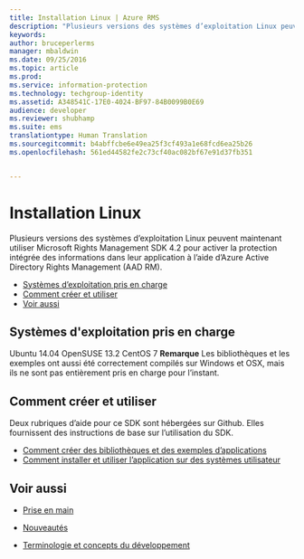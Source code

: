 ```yaml
---
title: Installation Linux | Azure RMS
description: "Plusieurs versions des systèmes d’exploitation Linux peuvent maintenant utiliser Microsoft Rights Management SDK 4.2."
keywords: 
author: bruceperlerms
manager: mbaldwin
ms.date: 09/25/2016
ms.topic: article
ms.prod: 
ms.service: information-protection
ms.technology: techgroup-identity
ms.assetid: A348541C-17E0-4024-BF97-84B0099B0E69
audience: developer
ms.reviewer: shubhamp
ms.suite: ems
translationtype: Human Translation
ms.sourcegitcommit: b4abffcbe6e49ea25f3cf493a1e68fcd6ea25b26
ms.openlocfilehash: 561ed44582fe2c73cf40ac082bf67e91d37fb351


---
```


# <a name="linux-setup"></a>Installation Linux


Plusieurs versions des systèmes d’exploitation Linux peuvent maintenant utiliser Microsoft Rights Management SDK 4.2 pour activer la protection intégrée des informations dans leur application à l’aide d’Azure Active Directory Rights Management (AAD RM).

-   [Systèmes d’exploitation pris en charge](#supported-operating-systems)
-   [Comment créer et utiliser](#how-to-build-and-use)
-   [Voir aussi](#see-also)

## <a name="supported-operating-systems"></a>Systèmes d'exploitation pris en charge


Ubuntu 14.04 OpenSUSE 13.2 CentOS 7 **Remarque** Les bibliothèques et les exemples ont aussi été correctement compilés sur Windows et OSX, mais ils ne sont pas entièrement pris en charge pour l’instant.

 

## <a name="how-to-build-and-use"></a>Comment créer et utiliser

Deux rubriques d’aide pour ce SDK sont hébergées sur Github. Elles fournissent des instructions de base sur l’utilisation du SDK.

-   [Comment créer des bibliothèques et des exemples d’applications](https://github.com/AzureAD/rms-sdk-for-cpp/blob/master/docs/how_to_build_it.md)
-   [Comment installer et utiliser l’application sur des systèmes utilisateur](https://github.com/AzureAD/rms-sdk-for-cpp/blob/master/docs/how_to_use_it.md)

## <a name="see-also"></a>Voir aussi

* [Prise en main](get-started.md)

* [Nouveautés](release-notes.md)

* [Terminologie et concepts du développement](core-concepts.md)

 

 






<!--HONumber=Nov16_HO1-->



